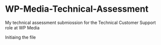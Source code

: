 # WP-Media-Technical-Assessment
My technical assessment submiossion for the Technical Customer Support role at WP Media


Initiaing the file

